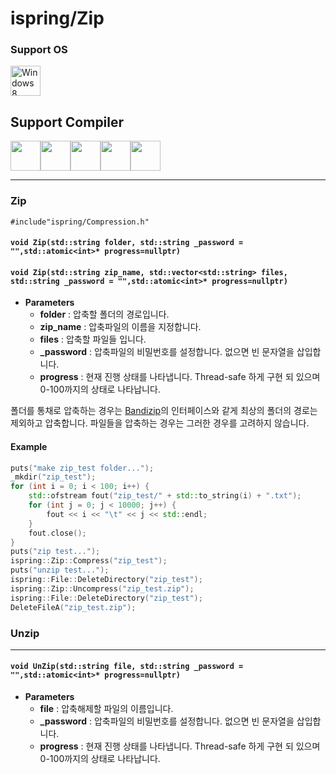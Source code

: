 # ispring/Zip
### Support OS
<img src="https://i.imgur.com/ElCyyzT.png" title="Windows8" width="48">

## Support Compiler
<img src="https://i.imgur.com/d67ToiK.png" width="48"><img src="https://i.imgur.com/O5bye0l.png" width="48"><img src="https://i.imgur.com/XFJ2SfL.png" width="48"><img src="https://i.imgur.com/u1NhcaW.jpg" width="48"><img src="https://i.imgur.com/zhdD9BY.png" width="48">
* * *
### Zip

`#include"ispring/Compression.h"`

#### `void Zip(std::string folder, std::string _password = "",std::atomic<int>* progress=nullptr)`
#### `void Zip(std::string zip_name, std::vector<std::string> files, std::string _password = "",std::atomic<int>* progress=nullptr)`

+ **Parameters**
	+ **folder** : 압축할 폴더의 경로입니다.
	+ **zip_name** : 압축파일의 이름을 지정합니다.
	+ **files** : 압축할 파일들 입니다.
	+ **_password** : 압축파일의 비밀번호를 설정합니다. 없으면 빈 문자열을 삽입합니다.
	+ **progress** : 현재 진행 상태를 나타냅니다. Thread-safe 하게 구현 되 있으며 0-100까지의 상태로 나타납니다.

폴더를 통채로 압축하는 경우는 [Bandizip](https://www.bandisoft.co.kr/bandizip/)의 인터페이스와 같게 최상의 폴더의 경로는 제외하고 압축합니다. 파일들을 압축하는 경우는 그러한 경우를 고려하지 않습니다.
#### Example
```cpp
puts("make zip_test folder...");
_mkdir("zip_test");
for (int i = 0; i < 100; i++) {
	std::ofstream fout("zip_test/" + std::to_string(i) + ".txt");
	for (int j = 0; j < 10000; j++) {
		fout << i << "\t" << j << std::endl;
	}
	fout.close();
}
puts("zip test...");
ispring::Zip::Compress("zip_test");
puts("unzip test...");
ispring::File::DeleteDirectory("zip_test");
ispring::Zip::Uncompress("zip_test.zip");
ispring::File::DeleteDirectory("zip_test");
DeleteFileA("zip_test.zip");
```

### Unzip

* * *

#### `void UnZip(std::string file, std::string _password = "",std::atomic<int>* progress=nullptr)`
+ **Parameters**
	+ **file** : 압축해제할 파일의 이름입니다.
	+ **_password** : 압축파일의 비밀번호를 설정합니다. 없으면 빈 문자열을 삽입합니다.
	+ **progress** : 현재 진행 상태를 나타냅니다. Thread-safe 하게 구현 되 있으며 0-100까지의 상태로 나타납니다.
